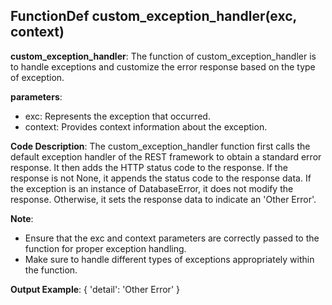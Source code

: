 ## FunctionDef custom_exception_handler(exc, context)
**custom_exception_handler**: The function of custom_exception_handler is to handle exceptions and customize the error response based on the type of exception.

**parameters**:
- exc: Represents the exception that occurred.
- context: Provides context information about the exception.

**Code Description**:
The custom_exception_handler function first calls the default exception handler of the REST framework to obtain a standard error response. It then adds the HTTP status code to the response. If the response is not None, it appends the status code to the response data. If the exception is an instance of DatabaseError, it does not modify the response. Otherwise, it sets the response data to indicate an 'Other Error'.

**Note**:
- Ensure that the exc and context parameters are correctly passed to the function for proper exception handling.
- Make sure to handle different types of exceptions appropriately within the function.

**Output Example**:
{
    'detail': 'Other Error'
}
